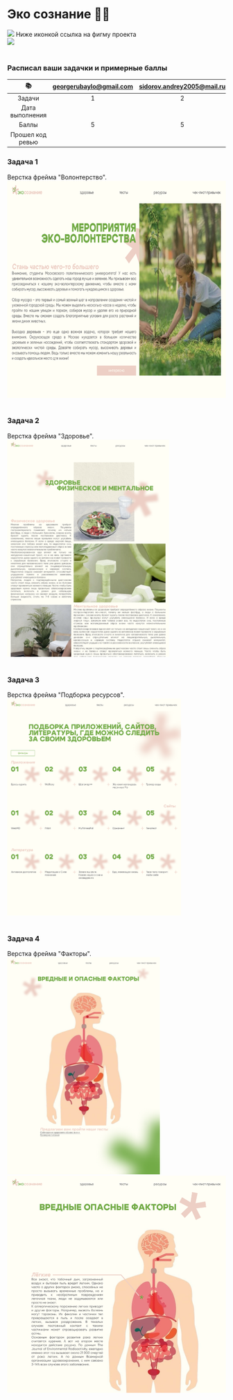 # Эко сознание 🍃🐸


<img src="https://github.com/blackcater/blackcater/raw/main/images/Hi.gif" height="32"/>
Ниже иконкой ссылка на фигму проекта 
<br/>
<a href="https://www.figma.com/file/GybyzzORld1iIqz5XvTaiE/%D1%8D%D0%BA%D0%BE%D0%BB%D0%BE%D0%B3%D0%B8%D1%8F-%D1%87%D0%B5%D0%BB%D0%BE%D0%B2%D0%B5%D0%BA%D0%B0?type=design&node-id=71-795&mode=design&t=KIjVF6wrF8zEAXDn-0">
<img src="https://grizly.club/uploads/posts/2022-12/1671019034_grizly-club-p-figma-logotip-png-14.jpg" height="100"/>
</a>
<br/>
<br/>

<h3>Расписал ваши задачки и примерные баллы</h3>

 | 📚 | georgerubaylo@gmail.com    | sidorov.andrey2005@mail.ru    | cfifeg1@gmail.com   | cfifeg1@gmail.com |
| :---:   | :---: | :---: | :---: |:---: |
| Задачи | 1   | 2    | 3   | 4   |
| Дата выполнения |    |    |    |    |
| Баллы | 5   | 5   | 5   |5   |
| Прошел код ревью |    |    |    |    |

<h3 style="font-weight: bold;">Задача 1</h3>
Верстка  фрейма "Волонтерство".
<br/>
<img src="./волонтерство.png" height="500"/>
<br/>
<br/>
<h3 style="font-weight: bold;">Задача 2</h3>
Верстка  фрейма "Здоровье".
<br/>
<img src="./здоровье.png" height="500"/>
<br/>
<br/>
<h3 style="font-weight: bold;">Задача 3</h3>
Верстка  фрейма "Подборка ресурсов".
<br/>
<img src="./подборка ресурсов.png" height="500"/>
<br/>
<br/>
<h3 style="font-weight: bold;">Задача 4</h3>
Верстка  фрейма "Факторы".
<br/>
<img src="факторы.png" height="500"/>
<img src="факторы доп.png" height="500"/>

<br/>
